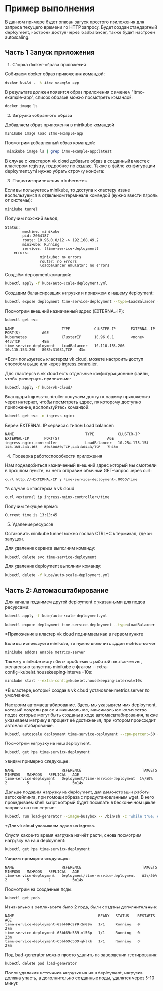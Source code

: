 # Пример выполнения

В данном примере будет описан запуск простого приложения для запроса текущего времени по HTTP запросу. Будет создан стандартный deployment, настроен доступ через loadbalancer, также будет настроен autoscaling.

## Часть 1 Запуск приложения

1) Сборка docker-образа приложения

Собираем docker образ приложения командой:

```bash
docker build . -t itmo-example-app
```

В результате должен появится образ приложения с именем "itmo-example-app", список образов можно посмотреть командой:

```bash
docker image ls
```

2) Загрузка собранного образа

Добавляем образ приложения в minikube командой

```bash
minikube image load itmo-example-app
```

Посмотрим добавленный образ командой:

```bash
 minikube image ls | grep itmo-example-app:latest
```

В случае с кластером vk cloud добавьте образ в созданный вместе с кластером registry, подробнее по [ссылке](https://mcs.mail.ru/docs/ru/base/k8s/connect/docker-registry). 
Также в файле конфигурации deployment.yml нужно убрать строчку конфига:

3) Поднятие приложения в kubernetes
 
Если вы пользуетесь minikube, то доступа к кластеру извне воспользуемся в отдельном терминале командой (нужно ввести пароль от системы):

```bash
minikube tunnel
```

Получим похожий вывод:

```shell
Status:
        machine: minikube
        pid: 2064187
        route: 10.96.0.0/12 -> 192.168.49.2
        minikube: Running
        services: [time-service-deployment]
    errors: 
                minikube: no errors
                router: no errors
                loadbalancer emulator: no errors
```

Создаём deployment командой:

 ```bash
kubectl apply -f kube/auto-scale-deployment.yml
 ```

Создадим балансировщик нагрузки и привяжем к нашему deployment:

```bash
kubectl expose deployment time-service-deployment --type=LoadBalancer --port=8080
```

Посмотрим внешний назначенный адрес (EXTERNAL-IP):
```bash
kubectl get svc
```

```shell
NAME                      TYPE           CLUSTER-IP       EXTERNAL-IP      PORT(S)          AGE
kubernetes                ClusterIP      10.96.0.1        <none>           443/TCP          48m
time-service-deployment   LoadBalancer   10.110.153.206   10.110.153.206   8080:31031/TCP   43m
```

*Если пользуетесь кластером vk cloud, можете настроить доступ способом выше или через [ingress controller](https://mcs.mail.ru/docs/ru/base/k8s/use-cases/ingress/ingress-http).

Для кластеров в vk cloud есть отдельные конфигурационные файлы, чтобы развернуть приложение:

```bash
kubectl apply -f kube/vk-cloud/
```

Благодаря ingress-controller получаем доступ к нашему приложению через интернет, чтобы посмотреть адрес, по которому доступно приложение, воспользуйтесь командой:

```bash
kubectl get svc -n ingress-nginx
```

Берём EXTERNAL IP сервиса с типом Load balancer:

```shell
NAME                                 TYPE           CLUSTER-IP       EXTERNAL-IP       PORT(S)                      AGE
ingress-nginx-controller             LoadBalancer   10.254.175.158   146.185.243.165   80:30080/TCP,443:30443/TCP   7h13m
```

4) Проверка работоспособности приложения

Нам поднадобиться назначенный внешний адрес который мы смотрели в прошлом пункте, на него отправим обычный GET-запрос через curl:

```bash
curl http://<EXTERNAL-IP у time-service-deployment>:8080/time
```

*в случае с кластером в vk cloud

```
curl <external ip ingress-nginx-controller>/time
```

Получим текущее время:

```shell
Current time is 13:10:45
```

5) Удаление ресурсов

Остановить minikube tunnel можно послав CTRL+C в терминал, где он запущен.

Для удаления сервиса выполним команду:

```
kubectl delete svc time-service-deployment
```

Для удаления deployment выполним команду:

```bash
kubectl delete -f kube/auto-scale-deployment.yml
```

## Часть 2: Автомасштабирование

Для начала поднимем другой deployment с указанными для подов ресурсами:

```bash
kubectl apply -f kube/auto-scale-deployment.yml
```
```bash
kubectl expose deployment time-service-deployment --type=LoadBalancer --port=8080
```

*Приложение в кластер vk cloud поднимаем как в первом пункте

Если вы используете minikube, то нужно включить аддон metrics-server

```bash
minikube addons enable metrics-server
```

Также у minikube могут быть проблемы с работой metrics-server, желательно запустить minikube с флагом --extra-config=kubelet.housekeeping-interval=10s:

```bash
minikube start --extra-config=kubelet.housekeeping-interval=10s
```

*В кластере, который создан в vk cloud установлен metrics server по умолчанию.

Настроим автомасштабирование. Здесь мы указываем имя deployment, который создали ранее и минимальное, максимальное количество подов которые могут быть созданы в ходе автомасштабирования, также указываем метрику и процент её достижения, при котором происходит автомасштабирование.

```bash
kubectl autoscale deployment time-service-deployment --cpu-percent=50 --min=2 --max=5
```

Посмотрим нагрузку на наш deployment:

```bash
kubectl get hpa time-service-deployment
```

Увидим примерно следующее:

```shell
NAME                      REFERENCE                            TARGETS   MINPODS   MAXPODS   REPLICAS   AGE
time-service-deployment   Deployment/time-service-deployment  1%/50%   2         5         2          5m14s
```

Дальше подадим нагрузку на deployment, для демонстрации работы автоскейлинга, при помощи образа с предустановленным wget. В него прокидываем shell script который будет посылать в бесконечном цикле запросы на наш сервис:

```bash
kubectl run load-generator --image=busybox -- /bin/sh -c "while true; do wget -q -O- http://<внешний адрес load balancer полученный ранее>:8080/time; done"
```

*Для vk cloud указываем адрес из ingress.

Спустя какое-то время нагрузка начнёт расти, снова посмотрим нагрузку на наш deployment:

```bash
kubectl get hpa time-service-deployment
```

Увидим примерно следующее:

```shell
NAME                      REFERENCE                            TARGETS   MINPODS   MAXPODS   REPLICAS   AGE
time-service-deployment   Deployment/time-service-deployment   83%/50%   2         5         2          5m14s
```

Посмотрим на созданные поды:

```shell
kubectl get pods
```

Изначально в репликасете было 2 пода, были созданы дополнительные:

```shell
NAME                                       READY   STATUS    RESTARTS   AGE
time-service-deployment-65bb69c589-2n69n   1/1     Running   0          27m
time-service-deployment-65bb69c589-ml56p   1/1     Running   0          23m
time-service-deployment-65bb69c589-qklkk   1/1     Running   0          27m
```

Под load-generator можно просто удалить по завершении тестирования:

```bash
kubectl delete pod load-generator
```

После удаления источника нагрузки на наш deployment, нагрузка должна упасть, а дополнительно созданные поды, удалятся через 5-10 минут.
